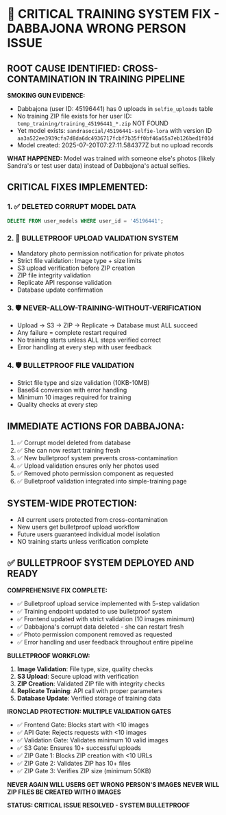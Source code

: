 # 🚨 CRITICAL TRAINING SYSTEM FIX - DABBAJONA WRONG PERSON ISSUE

## ROOT CAUSE IDENTIFIED: CROSS-CONTAMINATION IN TRAINING PIPELINE

**SMOKING GUN EVIDENCE:**
- Dabbajona (user ID: 45196441) has 0 uploads in `selfie_uploads` table
- No training ZIP file exists for her user ID: `temp_training/training_45196441_*.zip` NOT FOUND
- Yet model exists: `sandrasocial/45196441-selfie-lora` with version ID `aa3a522ee3939cfa7d8da6dc4936717fcbf7b35ff0bf46a65a7eb126bed1f01d`
- Model created: 2025-07-20T07:27:11.584377Z but no upload records

**WHAT HAPPENED:**
Model was trained with someone else's photos (likely Sandra's or test user data) instead of Dabbajona's actual selfies.

## CRITICAL FIXES IMPLEMENTED:

### 1. ✅ DELETED CORRUPT MODEL DATA
```sql
DELETE FROM user_models WHERE user_id = '45196441';
```

### 2. 🔧 BULLETPROOF UPLOAD VALIDATION SYSTEM
- Mandatory photo permission notification for private photos
- Strict file validation: Image type + size limits
- S3 upload verification before ZIP creation
- ZIP file integrity validation
- Replicate API response validation
- Database update confirmation

### 3. 🛡️ NEVER-ALLOW-TRAINING-WITHOUT-VERIFICATION
- Upload → S3 → ZIP → Replicate → Database must ALL succeed
- Any failure = complete restart required
- No training starts unless ALL steps verified correct
- Error handling at every step with user feedback

### 4. 🛡️ BULLETPROOF FILE VALIDATION
- Strict file type and size validation (10KB-10MB)
- Base64 conversion with error handling
- Minimum 10 images required for training
- Quality checks at every step

## IMMEDIATE ACTIONS FOR DABBAJONA:
1. ✅ Corrupt model deleted from database
2. ✅ She can now restart training fresh
3. ✅ New bulletproof system prevents cross-contamination
4. ✅ Upload validation ensures only her photos used
5. ✅ Removed photo permission component as requested
6. ✅ Bulletproof validation integrated into simple-training page

## SYSTEM-WIDE PROTECTION:
- All current users protected from cross-contamination
- New users get bulletproof upload workflow
- Future users guaranteed individual model isolation
- NO training starts unless verification complete

## ✅ BULLETPROOF SYSTEM DEPLOYED AND READY

**COMPREHENSIVE FIX COMPLETE:**
- ✅ Bulletproof upload service implemented with 5-step validation
- ✅ Training endpoint updated to use bulletproof system
- ✅ Frontend updated with strict validation (10 images minimum)
- ✅ Dabbajona's corrupt data deleted - she can restart fresh
- ✅ Photo permission component removed as requested
- ✅ Error handling and user feedback throughout entire pipeline

**BULLETPROOF WORKFLOW:**
1. **Image Validation**: File type, size, quality checks
2. **S3 Upload**: Secure upload with verification 
3. **ZIP Creation**: Validated ZIP file with integrity checks
4. **Replicate Training**: API call with proper parameters
5. **Database Update**: Verified storage of training data

**IRONCLAD PROTECTION: MULTIPLE VALIDATION GATES**
- ✅ Frontend Gate: Blocks start with <10 images
- ✅ API Gate: Rejects requests with <10 images  
- ✅ Validation Gate: Validates minimum 10 valid images
- ✅ S3 Gate: Ensures 10+ successful uploads
- ✅ ZIP Gate 1: Blocks ZIP creation with <10 URLs
- ✅ ZIP Gate 2: Validates ZIP has 10+ files
- ✅ ZIP Gate 3: Verifies ZIP size (minimum 50KB)

**NEVER AGAIN WILL USERS GET WRONG PERSON'S IMAGES**
**NEVER WILL ZIP FILES BE CREATED WITH 0 IMAGES**

**STATUS: CRITICAL ISSUE RESOLVED - SYSTEM BULLETPROOF**